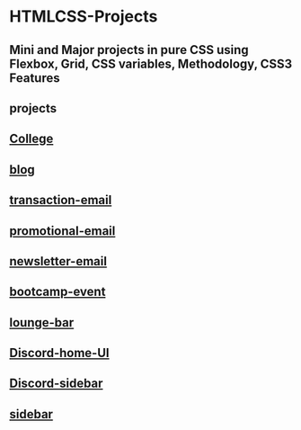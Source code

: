 # HTMLCSS-Projects
## Mini and Major projects in pure CSS using Flexbox, Grid, CSS variables, Methodology, CSS3 Features

## projects

## [College](https://alidhuniya.github.io/HTMLCSS-Projects/College/)

## [blog](https://alidhuniya.github.io/HTMLCSS-Projects/blog/)

## [transaction-email](https://alidhuniya.github.io/HTMLCSS-Projects/Emaildeve-Foundation/transaction-email/)

## [promotional-email](https://alidhuniya.github.io/HTMLCSS-Projects/Emaildeve-Foundation/promotional/)

## [newsletter-email](https://alidhuniya.github.io/HTMLCSS-Projects/Emaildeve-Foundation/newsletter/)

## [bootcamp-event](https://alidhuniya.github.io/HTMLCSS-Projects/bootcamp-event/)

## [lounge-bar](https://alidhuniya.github.io/HTMLCSS-Projects/lounge-bar/)

## [Discord-home-UI](https://alidhuniya.github.io/HTMLCSS-Projects/Gridproject/discord-home-UI/)

## [Discord-sidebar](https://alidhuniya.github.io/HTMLCSS-Projects/Gridproject/discordSidebar-UI/)

## [sidebar](https://alidhuniya.github.io/HTMLCSS-Projects/Sidebar/youtubetype/)



